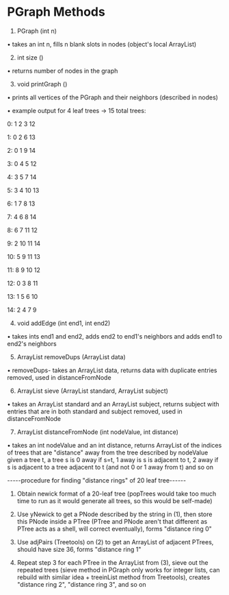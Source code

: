 # PGraph Methods
1.	PGraph (int n)

•	takes an int n, fills n blank slots in nodes (object's local ArrayList)

2.	int size ()

•	returns number of nodes in the graph

3.	void printGraph ()

•	prints all vertices of the PGraph and their neighbors (described in nodes)

•	example output for 4 leaf trees -> 15 total trees: 

0: 1 2 3 12

1: 0 2 6 13

2: 0 1 9 14

3: 0 4 5 12

4: 3 5 7 14

5: 3 4 10 13

6: 1 7 8 13

7: 4 6 8 14

8: 6 7 11 12

9: 2 10 11 14

10: 5 9 11 13

11: 8 9 10 12

12: 0 3 8 11

13: 1 5 6 10

14: 2 4 7 9

4.	void addEdge (int end1, int end2)

•	takes ints end1 and end2, adds end2 to end1's neighbors and adds end1 to end2's neighbors

5.	ArrayList removeDups (ArrayList data)

•	removeDups- takes an ArrayList data, returns data with duplicate entries removed, used in distanceFromNode

6.	ArrayList sieve (ArrayList standard, ArrayList subject)

•	takes an ArrayList standard and an ArrayList subject, returns subject with entries that are in both standard and subject removed, used in distanceFromNode

7.	ArrayList distanceFromNode (int nodeValue, int distance)

•	takes an int nodeValue and an int distance, returns ArrayList of the indices of trees that are "distance" away from the tree described by nodeValue given a tree t, a tree s is 0 away if s=t, 1 away is s is adjacent to t, 2 away if s is adjacent to a tree adjacent to t (and not 0 or 1 away from t) and so on

-----procedure for finding "distance rings" of 20 leaf tree------

1.	Obtain newick format of a 20-leaf tree (popTrees would take too much time to run as it would generate all trees, so this would be self-made)

2.	Use yNewick to get a PNode described by the string in (1), then store this PNode inside a PTree (PTree and PNode aren't that different as PTree acts as a shell, will correct eventually), forms "distance ring 0"
	
3.	Use adjPairs (Treetools) on (2) to get an ArrayList of adjacent PTrees, should have size 36, forms "distance ring 1"

4.	Repeat step 3 for each PTree in the ArrayList from (3), sieve out the repeated trees (sieve method in PGraph only works for integer lists, can rebuild with similar idea + treeinList method from Treetools), creates "distance ring 2", "distance ring 3", and so on
